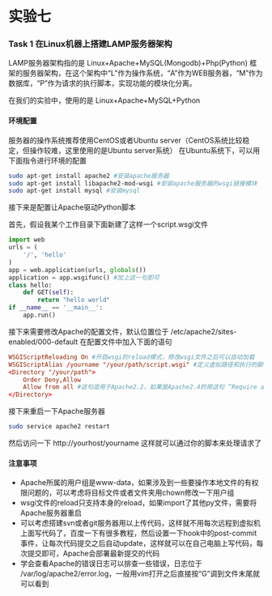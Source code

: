 # 实验七

### Task 1 在Linux机器上搭建LAMP服务器架构

LAMP服务器架构指的是 Linux+Apache+MySQL(Mongodb)+Php(Python) 框架的服务器架构，在这个架构中“L”作为操作系统，“A”作为WEB服务器，“M”作为数据库，“P”作为请求的执行脚本，实现功能的模块化分离。

在我们的实验中，使用的是 Linux+Apache+MySQL+Python

#### 环境配置

服务器的操作系统推荐使用CentOS或者Ubuntu server（CentOS系统比较稳定，但操作较难，这里使用的是Ubuntu server系统）
在Ubuntu系统下，可以用下面指令进行环境的配置
```bash
sudo apt-get install apache2 #安装apache服务器
sudo apt-get install libapache2-mod-wsgi #安装apache服务器的wsgi链接模块
sudo apt-get install mysql #安装mysql
```

接下来是配置让Apache驱动Python脚本

首先，假设我某个工作目录下面新建了这样一个script.wsgi文件
```python
import web
urls = (
    '/', 'hello'
)
app = web.application(urls, globals())
application = app.wsgifunc() #加上这一句即可
class hello:        
    def GET(self):
        return "hello world"
if __name__ == '__main__':
    app.run()

```

接下来需要修改Apache的配置文件，默认位置位于 /etc/apache2/sites-enabled/000-default
在配置文件中加入下面的语句
```conf
WSGIScriptReloading On #开启wsgi的reload模式，修改wsgi文件之后可以自动加载
WSGIScriptAlias /yourname "/your/path/script.wsgi" #定义虚拟路径和执行的脚本文件
<Directory "/your/path">
    Order Deny,Allow
    Allow from all #这句适用于Apache2.2，如果是Apache2.4的用这句 “Require all granted”
</Directory>
```

接下来重启一下Apache服务器
```bash
sudo service apache2 restart
```
然后访问一下  http://yourhost/yourname  这样就可以通过你的脚本来处理请求了

#### 注意事项

- Apache所属的用户组是www-data，如果涉及到一些要操作本地文件的有权限问题的，可以考虑将目标文件或者文件夹用chown修改一下用户组
- wsgi文件的reload只支持本身的reload，如果import了其他py文件，需要将Apache服务器重启
- 可以考虑搭建svn或者git服务器用以上传代码，这样就不用每次远程到虚拟机上面写代码了，百度一下有很多教程，然后设置一下hook中的post-commit事件，让每次代码提交之后自动update，这样就可以在自己电脑上写代码，每次提交即可，Apache会部署最新提交的代码
- 学会查看Apache的错误日志可以排查一些错误，日志位于 /var/log/apache2/error.log，一般用vim打开之后直接按“G”调到文件末尾就可以看到
